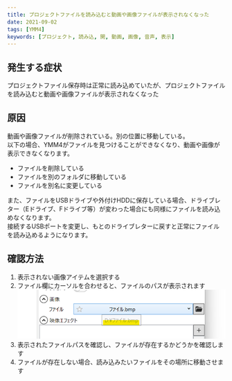 ```yaml
---
title: プロジェクトファイルを読み込むと動画や画像ファイルが表示されなくなった
date: 2021-09-02
tags: [YMM4]
keywords: [プロジェクト, 読み込, 開, 動画, 画像, 音声, 表示]
---
```

## 発生する症状
プロジェクトファイル保存時は正常に読み込めていたが、プロジェクトファイルを読み込むと動画や画像ファイルが表示されなくなった

## 原因
動画や画像ファイルが削除されている。別の位置に移動している。  
以下の場合、YMM4がファイルを見つけることができなくなり、動画や画像が表示できなくなります。
- ファイルを削除している
- ファイルを別のフォルダに移動している
- ファイルを別名に変更している

また、ファイルをUSBドライブや外付けHDDに保存している場合、ドライブレター（Eドライブ、Fドライブ等）が変わった場合にも同様にファイルを読み込めなくなります。  
接続するUSBポートを変更し、もとのドライブレターに戻すと正常にファイルを読み込めるようになります。

## 確認方法
1. 表示されない画像アイテムを選択する
1. ファイル欄にカーソルを合わせると、ファイルのパスが表示されます
![スクリーンショット](プロジェクト内の動画や画像が表示されない_2446.png)
1. 表示されたファイルパスを確認し、ファイルが存在するかどうかを確認します
1. ファイルが存在しない場合、読み込みたいファイルをその場所に移動させます
